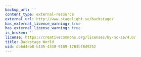 ```yaml
---
backup_url: ''
content_type: external-resource
external_url: http://www.stagelight.se/backstage/
has_external_licence_warning: true
has_external_license_warning: true
is_broken: ''
license: https://creativecommons.org/licenses/by-nc-sa/4.0/
title: Backstage World
uid: db6d4eb8-b135-4330-9189-1763bf849252
---
```

